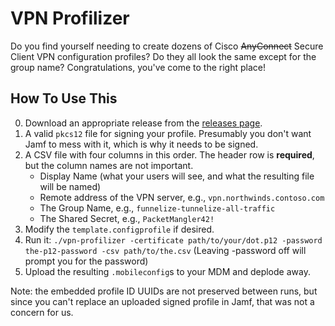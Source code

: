# VPN Profilizer

Do you find yourself needing to create dozens of Cisco ~~AnyConnect~~ Secure Client VPN configuration profiles? Do they all look the same except for the group name? Congratulations, you've come to the right place!

## How To Use This

0. Download an appropriate release from the [releases page](https://github.com/umich-mac/vpn-profilizer/releases/latest).
1. A valid `pkcs12` file for signing your profile. Presumably you don't want Jamf to mess with it, which is why it needs to be signed.
2. A CSV file with four columns in this order. The header row is **required**, but the column names are not important.
   * Display Name (what your users will see, and what the resulting file will be named)
   * Remote address of the VPN server, e.g., `vpn.northwinds.contoso.com`
   * The Group Name, e.g., `funnelize-tunnelize-all-traffic`
   * The Shared Secret, e.g., `PacketMangler42!`
3. Modify the `template.configprofile` if desired.
4. Run it: `./vpn-profilizer -certificate path/to/your/dot.p12 -password the-p12-password -csv path/to/the.csv` (Leaving -password off will prompt you for the password)
5. Upload the resulting `.mobileconfig`s to your MDM and deplode away.

Note: the embedded profile ID UUIDs are not preserved between runs, but since you can't replace an uploaded signed profile in Jamf, that was not a concern for us.
